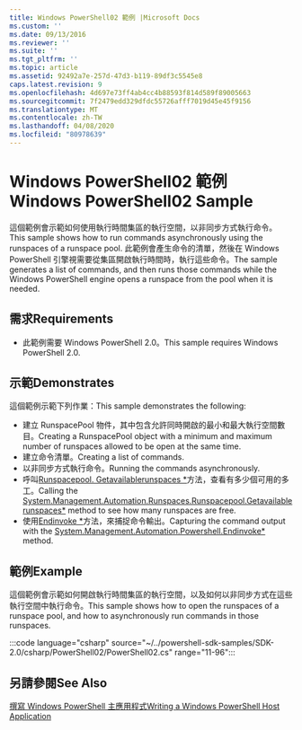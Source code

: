 ```yaml
---
title: Windows PowerShell02 範例 |Microsoft Docs
ms.custom: ''
ms.date: 09/13/2016
ms.reviewer: ''
ms.suite: ''
ms.tgt_pltfrm: ''
ms.topic: article
ms.assetid: 92492a7e-257d-47d3-b119-89df3c5545e8
caps.latest.revision: 9
ms.openlocfilehash: 4d697e73ff4ab4cc4b88593f814d589f89005663
ms.sourcegitcommit: 7f2479edd329dfdc55726afff7019d45e45f9156
ms.translationtype: MT
ms.contentlocale: zh-TW
ms.lasthandoff: 04/08/2020
ms.locfileid: "80978639"
---
```

# <a name="windows-powershell02-sample"></a><span data-ttu-id="31a46-102">Windows PowerShell02 範例</span><span class="sxs-lookup"><span data-stu-id="31a46-102">Windows PowerShell02 Sample</span></span>

<span data-ttu-id="31a46-103">這個範例會示範如何使用執行時間集區的執行空間，以非同步方式執行命令。</span><span class="sxs-lookup"><span data-stu-id="31a46-103">This sample shows how to run commands asynchronously using the runspaces of a runspace pool.</span></span> <span data-ttu-id="31a46-104">此範例會產生命令的清單，然後在 Windows PowerShell 引擎視需要從集區開啟執行時間時，執行這些命令。</span><span class="sxs-lookup"><span data-stu-id="31a46-104">The sample generates a list of commands, and then runs those commands while the Windows PowerShell engine opens a runspace from the pool when it is needed.</span></span>

## <a name="requirements"></a><span data-ttu-id="31a46-105">需求</span><span class="sxs-lookup"><span data-stu-id="31a46-105">Requirements</span></span>

- <span data-ttu-id="31a46-106">此範例需要 Windows PowerShell 2.0。</span><span class="sxs-lookup"><span data-stu-id="31a46-106">This sample requires Windows PowerShell 2.0.</span></span>

## <a name="demonstrates"></a><span data-ttu-id="31a46-107">示範</span><span class="sxs-lookup"><span data-stu-id="31a46-107">Demonstrates</span></span>

<span data-ttu-id="31a46-108">這個範例示範下列作業：</span><span class="sxs-lookup"><span data-stu-id="31a46-108">This sample demonstrates the following:</span></span>

- <span data-ttu-id="31a46-109">建立 RunspacePool 物件，其中包含允許同時開啟的最小和最大執行空間數目。</span><span class="sxs-lookup"><span data-stu-id="31a46-109">Creating a RunspacePool object with a minimum and maximum number of runspaces allowed to be open at the same time.</span></span>
- <span data-ttu-id="31a46-110">建立命令清單。</span><span class="sxs-lookup"><span data-stu-id="31a46-110">Creating a list of commands.</span></span>
- <span data-ttu-id="31a46-111">以非同步方式執行命令。</span><span class="sxs-lookup"><span data-stu-id="31a46-111">Running the commands asynchronously.</span></span>
- <span data-ttu-id="31a46-112">呼叫[Runspacepool. Getavailablerunspaces \*](/dotnet/api/System.Management.Automation.Runspaces.RunspacePool.GetAvailableRunspaces)方法，查看有多少個可用的多工。</span><span class="sxs-lookup"><span data-stu-id="31a46-112">Calling the [System.Management.Automation.Runspaces.Runspacepool.Getavailablerunspaces\*](/dotnet/api/System.Management.Automation.Runspaces.RunspacePool.GetAvailableRunspaces) method to see how many runspaces are free.</span></span>
- <span data-ttu-id="31a46-113">使用[Endinvoke \*](/dotnet/api/System.Management.Automation.PowerShell.EndInvoke)方法，來捕捉命令輸出。</span><span class="sxs-lookup"><span data-stu-id="31a46-113">Capturing the command output with the [System.Management.Automation.Powershell.Endinvoke\*](/dotnet/api/System.Management.Automation.PowerShell.EndInvoke) method.</span></span>

## <a name="example"></a><span data-ttu-id="31a46-114">範例</span><span class="sxs-lookup"><span data-stu-id="31a46-114">Example</span></span>

<span data-ttu-id="31a46-115">這個範例會示範如何開啟執行時間集區的執行空間，以及如何以非同步方式在這些執行空間中執行命令。</span><span class="sxs-lookup"><span data-stu-id="31a46-115">This sample shows how to open the runspaces of a runspace pool, and how to asynchronously run commands in those runspaces.</span></span>

:::code language="csharp" source="~/../powershell-sdk-samples/SDK-2.0/csharp/PowerShell02/PowerShell02.cs" range="11-96":::

## <a name="see-also"></a><span data-ttu-id="31a46-116">另請參閱</span><span class="sxs-lookup"><span data-stu-id="31a46-116">See Also</span></span>

[<span data-ttu-id="31a46-117">撰寫 Windows PowerShell 主應用程式</span><span class="sxs-lookup"><span data-stu-id="31a46-117">Writing a Windows PowerShell Host Application</span></span>](./writing-a-windows-powershell-host-application.md)
